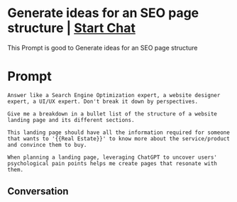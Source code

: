 

# Generate ideas for an SEO page structure | [Start Chat](https://gptcall.net/chat.html?data=%7B%22contact%22%3A%7B%22id%22%3A%22bpPFYG6qkZK-YmzrrS_j6%22%2C%22flow%22%3Atrue%7D%7D)
This Prompt is good to Generate ideas for an SEO page structure

# Prompt

```
Answer like a Search Engine Optimization expert, a website designer expert, a UI/UX expert. Don't break it down by perspectives.

Give me a breakdown in a bullet list of the structure of a website landing page and its different sections.

This landing page should have all the information required for someone that wants to '{{Real Estate}}' to know more about the service/product and convince them to buy.

When planning a landing page, leveraging ChatGPT to uncover users' psychological pain points helps me create pages that resonate with them.
```



## Conversation



